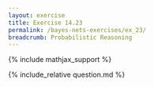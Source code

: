 ```yaml
---
layout: exercise
title: Exercise 14.23
permalink: /bayes-nets-exercises/ex_23/
breadcrumb: Probabilistic Reasoning
---
```


{% include mathjax_support %}

<div><i class="arrow-up loader" data-chapter="bayes-nets-exercises" data-exercise="ex_23" data-rating="0"></i></div>
{% include_relative question.md %}
